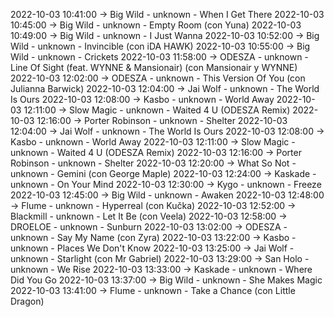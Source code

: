 2022-10-03 10:41:00 -> Big Wild - unknown - When I Get There
2022-10-03 10:45:00 -> Big Wild - unknown - Empty Room (con Yuna)
2022-10-03 10:49:00 -> Big Wild - unknown - I Just Wanna
2022-10-03 10:52:00 -> Big Wild - unknown - Invincible (con iDA HAWK)
2022-10-03 10:55:00 -> Big Wild - unknown - Crickets
2022-10-03 11:58:00 -> ODESZA - unknown - Line Of Sight (feat. WYNNE & Mansionair) (con Mansionair y WYNNE)
2022-10-03 12:02:00 -> ODESZA - unknown - This Version Of You (con Julianna Barwick)
2022-10-03 12:04:00 -> Jai Wolf - unknown - The World Is Ours
2022-10-03 12:08:00 -> Kasbo - unknown - World Away
2022-10-03 12:11:00 -> Slow Magic - unknown - Waited 4 U (ODESZA Remix)
2022-10-03 12:16:00 -> Porter Robinson - unknown - Shelter
2022-10-03 12:04:00 -> Jai Wolf - unknown - The World Is Ours
2022-10-03 12:08:00 -> Kasbo - unknown - World Away
2022-10-03 12:11:00 -> Slow Magic - unknown - Waited 4 U (ODESZA Remix)
2022-10-03 12:16:00 -> Porter Robinson - unknown - Shelter
2022-10-03 12:20:00 -> What So Not - unknown - Gemini (con George Maple)
2022-10-03 12:24:00 -> Kaskade - unknown - On Your Mind
2022-10-03 12:30:00 -> Kygo - unknown - Freeze
2022-10-03 12:45:00 -> Big Wild - unknown - Awaken
2022-10-03 12:48:00 -> Flume - unknown - Hyperreal (con Kučka)
2022-10-03 12:52:00 -> Blackmill - unknown - Let It Be (con Veela)
2022-10-03 12:58:00 -> DROELOE - unknown - Sunburn
2022-10-03 13:02:00 -> ODESZA - unknown - Say My Name (con Zyra)
2022-10-03 13:22:00 -> Kasbo - unknown - Places We Don't Know
2022-10-03 13:25:00 -> Jai Wolf - unknown - Starlight (con Mr Gabriel)
2022-10-03 13:29:00 -> San Holo - unknown - We Rise
2022-10-03 13:33:00 -> Kaskade - unknown - Where Did You Go
2022-10-03 13:37:00 -> Big Wild - unknown - She Makes Magic
2022-10-03 13:41:00 -> Flume - unknown - Take a Chance (con Little Dragon)
